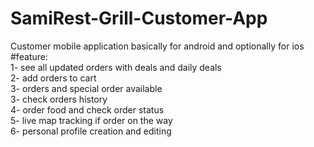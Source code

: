 # SamiRest-Grill-Customer-App
Customer mobile application basically for android and optionally for ios
</br>
#feature:</br>
1- see all updated orders with deals and daily deals </br>
2- add orders to cart </br>
3- orders and special order available </br>
3- check orders history</br>
4- order food and check order status</br>
5- live map tracking if order on the way</br>
6- personal profile creation and editing</br>
